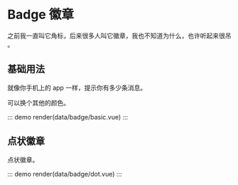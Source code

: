 # Badge 徽章

之前我一直叫它角标，后来很多人叫它徽章，我也不知道为什么，也许听起来很吊 。

## 基础用法

就像你手机上的 app 一样，提示你有多少条消息。

可以换个其他的颜色。

::: demo
render(data/badge/basic.vue)
:::

## 点状徽章

点状徽章。

::: demo
render(data/badge/dot.vue)
:::
